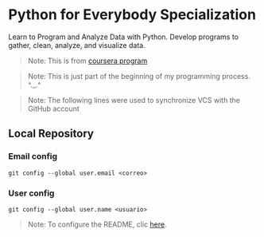 # Python for Everybody Specialization
Learn to Program and Analyze Data with Python. Develop programs to gather, clean, analyze, and visualize data.

> Note: This is from [coursera program](https://www.coursera.org/specializations/python?)

> Note: This is just part of the beginning of my programming process. ^._.^

> Note: The following lines were used to synchronize VCS with the GitHub account

## Local Repository
### Email config
    git config --global user.email <correo>
### User config
    git config --global user.name <usuario>
    
> Note: To configure the README, clic [here](https://www.markdownguide.org/).
